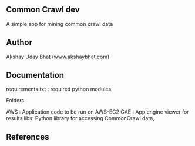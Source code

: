 Common Crawl dev
------------
 A simple app for mining common crawl data

Author
-------
Akshay Uday Bhat (www.akshaybhat.com)


Documentation
------------

requirements.txt : required python modules


Folders

AWS : Application code to be run on AWS-EC2
GAE : App engine viewer for results
libs: Python library for accessing CommonCrawl data,



References
-------

